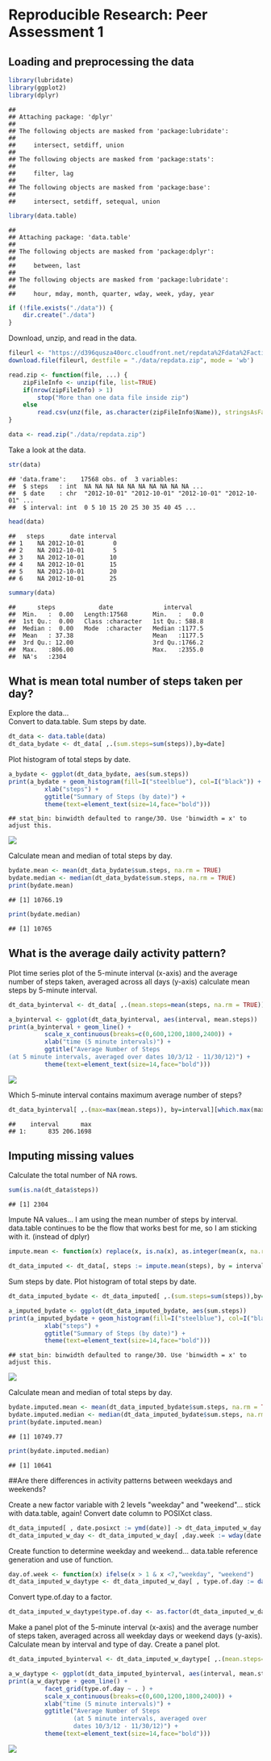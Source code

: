 # Reproducible Research: Peer Assessment 1

## Loading and preprocessing the data


```r
library(lubridate)
library(ggplot2)
library(dplyr)
```

```
## 
## Attaching package: 'dplyr'
## 
## The following objects are masked from 'package:lubridate':
## 
##     intersect, setdiff, union
## 
## The following objects are masked from 'package:stats':
## 
##     filter, lag
## 
## The following objects are masked from 'package:base':
## 
##     intersect, setdiff, setequal, union
```

```r
library(data.table)
```

```
## 
## Attaching package: 'data.table'
## 
## The following objects are masked from 'package:dplyr':
## 
##     between, last
## 
## The following objects are masked from 'package:lubridate':
## 
##     hour, mday, month, quarter, wday, week, yday, year
```

```r
if (!file.exists("./data")) {
    dir.create("./data")
}
```

Download, unzip, and read in the data.  


```r
fileurl <- "https://d396qusza40orc.cloudfront.net/repdata%2Fdata%2Factivity.zip"
download.file(fileurl, destfile = "./data/repdata.zip", mode = 'wb')

read.zip <- function(file, ...) {
    zipFileInfo <- unzip(file, list=TRUE)
    if(nrow(zipFileInfo) > 1)
        stop("More than one data file inside zip")
    else
        read.csv(unz(file, as.character(zipFileInfo$Name)), stringsAsFactors = FALSE)
}

data <- read.zip("./data/repdata.zip")
```

Take a look at the data.


```r
str(data)
```

```
## 'data.frame':	17568 obs. of  3 variables:
##  $ steps   : int  NA NA NA NA NA NA NA NA NA NA ...
##  $ date    : chr  "2012-10-01" "2012-10-01" "2012-10-01" "2012-10-01" ...
##  $ interval: int  0 5 10 15 20 25 30 35 40 45 ...
```

```r
head(data)
```

```
##   steps       date interval
## 1    NA 2012-10-01        0
## 2    NA 2012-10-01        5
## 3    NA 2012-10-01       10
## 4    NA 2012-10-01       15
## 5    NA 2012-10-01       20
## 6    NA 2012-10-01       25
```

```r
summary(data)
```

```
##      steps            date              interval     
##  Min.   :  0.00   Length:17568       Min.   :   0.0  
##  1st Qu.:  0.00   Class :character   1st Qu.: 588.8  
##  Median :  0.00   Mode  :character   Median :1177.5  
##  Mean   : 37.38                      Mean   :1177.5  
##  3rd Qu.: 12.00                      3rd Qu.:1766.2  
##  Max.   :806.00                      Max.   :2355.0  
##  NA's   :2304
```

## What is mean total number of steps taken per day?

Explore the data...  
Convert to data.table. Sum steps by date.


```r
dt_data <- data.table(data) 
dt_data_bydate <- dt_data[ ,.(sum.steps=sum(steps)),by=date]
```

Plot histogram of total steps by date.


```r
a_bydate <- ggplot(dt_data_bydate, aes(sum.steps))
print(a_bydate + geom_histogram(fill=I("steelblue"), col=I("black")) + 
          xlab("steps") +
          ggtitle("Summary of Steps (by date)") +
          theme(text=element_text(size=14,face="bold")))
```

```
## stat_bin: binwidth defaulted to range/30. Use 'binwidth = x' to adjust this.
```

![](PA1_template_files/figure-html/unnamed-chunk-5-1.png) 

Calculate mean and median of total steps by day.


```r
bydate.mean <- mean(dt_data_bydate$sum.steps, na.rm = TRUE)
bydate.median <- median(dt_data_bydate$sum.steps, na.rm = TRUE)
print(bydate.mean)
```

```
## [1] 10766.19
```

```r
print(bydate.median)
```

```
## [1] 10765
```

## What is the average daily activity pattern?

Plot time series plot of the 5-minute interval (x-axis) and the average number 
of steps taken, averaged across all days (y-axis) calculate mean steps by 5-minute interval.


```r
dt_data_byinterval <- dt_data[ ,.(mean.steps=mean(steps, na.rm = TRUE)),by=interval]

a_byinterval <- ggplot(dt_data_byinterval, aes(interval, mean.steps))
print(a_byinterval + geom_line() + 
          scale_x_continuous(breaks=c(0,600,1200,1800,2400)) +
          xlab("time (5 minute intervals)") +
          ggtitle("Average Number of Steps 
(at 5 minute intervals, averaged over dates 10/3/12 - 11/30/12)") +
          theme(text=element_text(size=14,face="bold")))
```

![](PA1_template_files/figure-html/unnamed-chunk-7-1.png) 

Which 5-minute interval contains maximum average number of steps?


```r
dt_data_byinterval[ ,.(max=max(mean.steps)), by=interval][which.max(max),]
```

```
##    interval      max
## 1:      835 206.1698
```


## Imputing missing values

Calculate the total number of NA rows.


```r
sum(is.na(dt_data$steps))
```

```
## [1] 2304
```

Impute NA values...
I am using the mean number of steps by interval.
data.table continues to be the flow that works best for me, 
so I am sticking with it. (instead of dplyr)


```r
impute.mean <- function(x) replace(x, is.na(x), as.integer(mean(x, na.rm = TRUE)))

dt_data_imputed <- dt_data[, steps := impute.mean(steps), by = interval]
```

Sum steps by date.  Plot histogram of total steps by date.


```r
dt_data_imputed_bydate <- dt_data_imputed[ ,.(sum.steps=sum(steps)),by=date]

a_imputed_bydate <- ggplot(dt_data_imputed_bydate, aes(sum.steps))
print(a_imputed_bydate + geom_histogram(fill=I("steelblue"), col=I("black")) + 
          xlab("steps") +
          ggtitle("Summary of Steps (by date)") +
          theme(text=element_text(size=14,face="bold")))
```

```
## stat_bin: binwidth defaulted to range/30. Use 'binwidth = x' to adjust this.
```

![](PA1_template_files/figure-html/unnamed-chunk-11-1.png) 

Calculate mean and median of total steps by day.


```r
bydate.imputed.mean <- mean(dt_data_imputed_bydate$sum.steps, na.rm = TRUE)
bydate.imputed.median <- median(dt_data_imputed_bydate$sum.steps, na.rm = TRUE)
print(bydate.imputed.mean)
```

```
## [1] 10749.77
```

```r
print(bydate.imputed.median)
```

```
## [1] 10641
```

##Are there differences in activity patterns between weekdays and weekends?

Create a new factor variable with 2 levels "weekday" and "weekend"...
stick with data.table, again!
Convert date column to POSIXct class.


```r
dt_data_imputed[ , date.posixct := ymd(date)] -> dt_data_imputed_w_day
dt_data_imputed_w_day <- dt_data_imputed_w_day[ ,day.week := wday(date.posixct)] 
```

Create function to determine weekday and weekend...
data.table reference generation and use of function.


```r
day.of.week <- function(x) ifelse(x > 1 & x <7,"weekday", "weekend")
dt_data_imputed_w_daytype <- dt_data_imputed_w_day[ , type.of.day := day.of.week(day.week)]
```

Convert type.of.day to a factor.


```r
dt_data_imputed_w_daytype$type.of.day <- as.factor(dt_data_imputed_w_daytype$type.of.day)
```

Make a panel plot of the 5-minute interval (x-axis) and the average number of 
steps taken, averaged across all weekday days or weekend days (y-axis).  Calculate
mean by interval and type of day.  Create a panel plot.


```r
dt_data_imputed_byinterval <- dt_data_imputed_w_daytype[ ,.(mean.steps=mean(steps)), by=.(interval,type.of.day)]

a_w_daytype <- ggplot(dt_data_imputed_byinterval, aes(interval, mean.steps))
print(a_w_daytype + geom_line() + 
          facet_grid(type.of.day ~ . ) +
          scale_x_continuous(breaks=c(0,600,1200,1800,2400)) +
          xlab("time (5 minute intervals)") +
          ggtitle("Average Number of Steps 
                  (at 5 minute intervals, averaged over 
                  dates 10/3/12 - 11/30/12)") +
          theme(text=element_text(size=14,face="bold")))
```

![](PA1_template_files/figure-html/unnamed-chunk-16-1.png) 

